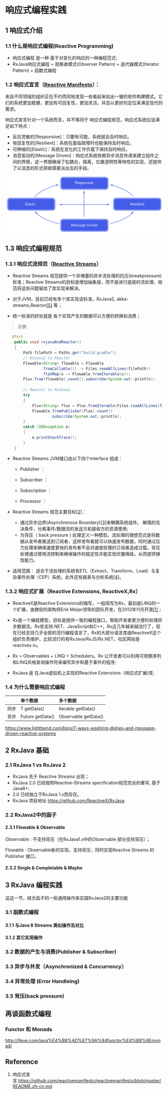 响应式编程实践
============

## 1 响应式介绍

### 1.1 什么是响应式编程(Reactive Programming)

- 响应式编程 是一种 基于对变化的响应的一种编程范式;
- RxJava响应式编程 = 观察者模式(Observer Pattern) + 迭代器模式(Iterator Pattern) + 函数式编程


### 1.2 响应式宣言（[Reactive Manifesto](https://github.com/reactivemanifesto/reactivemanifesto)）：

来自不同领域的组织正在不约而同地发现一些看起来如出一辙的软件构建模式。它们的系统更加稳健，更加有可回复性，更加灵活，并且以更好的定位来满足现代的需求。

响应式宣言针对一个系统而言，并不等同于 响应式编程规范，响应式系统应该满足如下特点：

- 反应灵敏的[Responsive]：只要有可能，系统就会及时响应。 
- 有回复性的[Resilient]：系统在面临故障时也能保持及时响应。
- 可伸缩的[Elastic]：系统在变化的工作负载下保持及时响应。
- 消息驱动的[Message Driven]：响应式系统依赖异步消息传递来建立组件之间的界限，这一界限确保了松耦合，隔离，位置透明性等特性的实现，还提供了以消息的形式把故障委派出去的手段。

![reactive-feature.png](reactive-traits.svg)

## 1.3 响应式编程规范

### 1.3.1 响应式流规范（[Reactive Streams](http://www.reactive-streams.org/)）

- Reactive Streams 规范提供一个非堵塞的异步流处理的抗压(breakpressure)标准；Reactive Streams的目标是增加抽象层，而不是进行底层的流处理，规范将这些问题留给了库实现来解决。

- 对于JVM，目前已经有多个库实现该标准，RxJava2, akka-streams,Reactor[[5]](https://github.com/reactor/reactor) 等；
- 统一标准的好处就是 各个实现产生的数据可以方便的转换和消费；
> 示例
```java 
   @Test
    public void rxjavaAndReactor()
    {
        Path filePath = Paths.get("build.gradle");
        // RxJava2 to Reactor
        Flowable<String> flowable = Flowable
                .fromCallable(() -> Files.readAllLines(filePath))
                .flatMap(x -> Flowable.fromIterable(x));
        Flux.from(flowable).count().subscribe(System.out::println);

        // Reactor to RxJava2
        try
        {
            Flux<String> flux = Flux.fromIterable(Files.readAllLines(filePath));
            Flowable.fromPublisher(flux).count()
                    .subscribe(System.out::println);
        }
        catch (IOException e)
        {
            e.printStackTrace();
        }
    }
```
- Reactive Streams JVM接口由以下四个interface 组成：
    - Publisher ： 

    - Subscriber ：

    - Subscription ：

    - Processor ：

- Reactive Streams 规范主要目标[[2]](https://www.infoq.com/news/2015/09/reactive-streams-introduction)：
    
    - 通过异步边界(Asynchronous Boundary)[[3]](https://github.com/reactive-streams/reactive-streams-jvm/issues/46)来解耦系统组件。 解偶的先决条件，分离事件/数据流的发送方和接收方的资源使用;
    - 为背压（ back pressure ) 处理定义一种模型。流处理的理想范式是将数据从发布者推送到订阅者，这样发布者就可以快速发布数据，同时通过压力处理来确保速度更快的发布者不会对速度较慢的订阅者造成过载。背压处理通过使用流控制来确保操作的稳定性并能实现优雅降级，从而提供弹性能力。

- 适用范围： 适合于流处理的系统有ETL（Extract、Transform、Load）与复杂事件处理（CEP）系统，此外还有报表与分析系统[[4]](https://medium.com/@kvnwbbr/a-journey-into-reactive-streams-5ee2a9cd7e29)。

### 1.3.2 响应式扩展（Reactive Extensions, ReactiveX,Rx）
- ReactiveX是Reactive Extensions的缩写，一般简写为Rx，最初是LINQ的一个扩展，由微软的架构师Erik Meijer领导的团队开发，在2012年11月开源[[1]](http://download.microsoft.com/download/4/E/4/4E4999BA-BC07-4D85-8BB1-4516EC083A42/Rx%20Design%20Guidelines.pdf)；

- Rx是一个编程模型，目标是提供一致的编程接口，帮助开发者更方便的处理异步数据流，Rx库支持.NET、JavaScript和C++，Rx近几年越来越流行了，现在已经支持几乎全部的流行编程语言了，Rx的大部分语言库由ReactiveX这个组织负责维护，比较流行的有RxJava/RxJS/Rx.NET，社区网站是 reactivex.io。

- Rx = Observables + LINQ + Schedulers。Rx 让开发者可以利用可观察序列和LINQ风格查询操作符来编写异步和基于事件的程序;

- RxJava 是 在Java虚拟机上实现的Reactive Extensions（响应式扩展)库;  



### 1.4 为什么需要响应式编程


|| 单个数据 	|  多个数据 | 
|:--|:--|:--|
| 同步	|T getData()        |	Iterable<T> getData()   |
| 异步	|Future<T> getData()|	Observable<T> getData() |

https://www.lightbend.com/blog/7-ways-washing-dishes-and-message-driven-reactive-systems


## 2 RxJava 基础

### 2.1 RxJava 1 vs RxJava 2
- RxJava 先于 Reactive Streams 出现；
- RxJava 2.0 已经按照Reactive-Streams specification规范完全的重写, 基于Java8+;
- 2.0 已经独立于RxJava 1.x而存在。
- RxJava 项目地址 <https://github.com/ReactiveX/RxJava>

### 2.2 RxJava2中的函子

#### 2.3.1 Flowable & Observable

Observable : 不支持背压（在RxJava1.x中的Observable 部分支持背压）；

Flowable : Observable新的实现，支持背压，同时实现Reactive Streams 的 Publisher 接口。



#### 2.3.2  Single & Completable & Maybe



## 3 RxJava 编程实践

这这一节，结合函子的一些通用操作来实践RxJava2的主要功能 

### 3.1 函数式编程

#### 3.1.1 与Java 8 Streams 类似操作及对比

#### 3.1.2 其它实用操作

### 3.2 数据的产生与消费(Publisher & Subscriber)

### 3.3 异步与并发（Asynchronized & Concurrency）

### 3.4 异常处理 (Error Handleing)

### 3.5 背压(back pressure)

### 



## 再谈函数式编程

### Functor 和 Monads

http://ifeve.com/java%E4%B8%AD%E7%9A%84functor%E4%B8%8Emonad/



## Reference

1. 响应式宣言.https://github.com/reactivemanifesto/reactivemanifesto/blob/master/README.zh-cn.md









